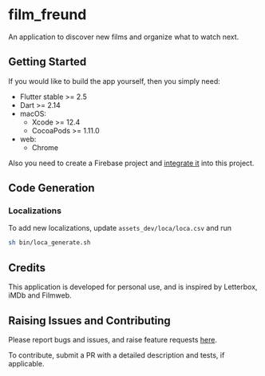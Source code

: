 # film_freund

An application to discover new films and organize what to watch next.

## Getting Started

If you would like to build the app yourself, then you simply need:

- Flutter stable >= 2.5
- Dart >= 2.14
- macOS:
    - Xcode >= 12.4
    - CocoaPods >= 1.11.0
- web:
    - Chrome

Also you need to create a Firebase project and [integrate it](https://firebase.google.com/docs/flutter/setup) into this project.

## Code Generation

### Localizations

To add new localizations, update `assets_dev/loca/loca.csv` and run

```sh
sh bin/loca_generate.sh
```

## Credits

This application is developed for personal use, and is inspired by Letterbox, iMDb and Filmweb.

## Raising Issues and Contributing

Please report bugs and issues, and raise feature requests [here](https://github.com/defuncart/film_freund/issues).

To contribute, submit a PR with a detailed description and tests, if applicable.
